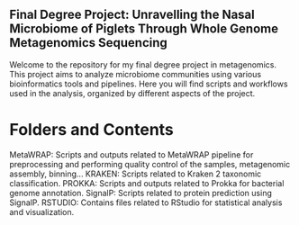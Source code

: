 ## Final Degree Project: Unravelling the Nasal Microbiome of Piglets Through Whole Genome Metagenomics Sequencing

Welcome to the repository for my final degree project in metagenomics. This project aims to analyze microbiome communities using various bioinformatics tools and pipelines. Here you will find scripts and workflows used in the analysis, organized by different aspects of the project.

# Folders and Contents

MetaWRAP: Scripts and outputs related to MetaWRAP pipeline for preprocessing and performing quality control of the samples, metagenomic assembly, binning...
KRAKEN: Scripts related to Kraken 2 taxonomic classification.
PROKKA: Scripts and outputs related to Prokka for bacterial genome annotation.
SignalP: Scripts related to protein prediction using SignalP.
RSTUDIO: Contains files related to RStudio for statistical analysis and visualization.
